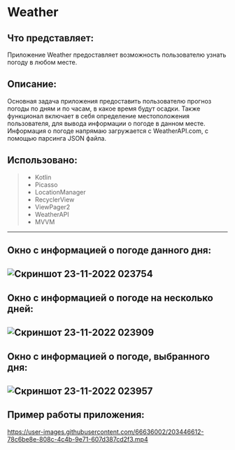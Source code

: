 # Weather
## Что представляет:
Приложение Weather предоставляет  возможность пользователю узнать погоду в любом месте.  
## Описание:
Основная задача приложения предоставить пользователю прогноз погоды по дням и по часам, в какое время  будут осадки. Также функционал включает в себя определение местоположения пользователя, для вывода информации о погоде в данном месте. Информация о погоде напрямаю загружается с WeatherAPI.com, с помощью парсинга JSON файла.
## Использовано:
> * Kotlin
> * Picasso
> * LocationManager
> * RecyclerView
> * ViewPager2
> * WeatherAPI
> * MVVM
-----------------------------------------------------------------------------------------------------------
## Окно с информацией о погоде данного дня:
![Скриншот 23-11-2022 023754](https://user-images.githubusercontent.com/66636002/203446131-510aa6fd-e975-412b-8cc6-dc04ff13146d.jpg)
-----------------------------------------------------------------------------------------------------------
## Окно с информацией о погоде на несколько дней:
![Скриншот 23-11-2022 023909](https://user-images.githubusercontent.com/66636002/203446137-c9149f86-18d4-4a59-acd9-370e10402e8d.jpg)
-----------------------------------------------------------------------------------------------------------
## Окно с информацией о погоде, выбранного дня:
![Скриншот 23-11-2022 023957](https://user-images.githubusercontent.com/66636002/203446143-293d6a06-006e-46cf-82f2-9eb786856b02.jpg)
-----------------------------------------------------------------------------------------------------------
## Пример работы приложения:
https://user-images.githubusercontent.com/66636002/203446612-78c6be8e-808c-4c4b-9e71-607d387cd2f3.mp4
